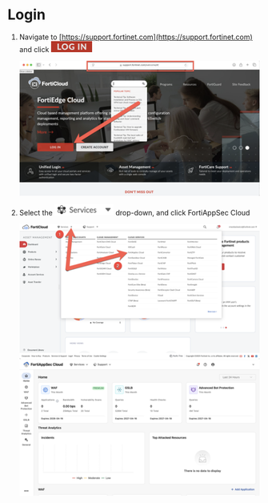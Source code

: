 # Login

1. Navigate to [https://support.fortinet.com](https://support.fortinet.com) and click ![Login](login.png)

   ![Login](support-fortinet-com-login.png)

2. Select the ![Services](services-drop-down.png) drop-down, and click FortiAppSec Cloud

   ![Services FortiAppSec Cloud](services-fortiappsec-cloud.png)
   ![FortiAppSec Cloud](fortiappsec-login-screen.png)
